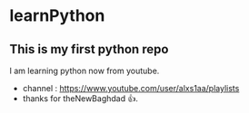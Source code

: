 # learnPython

## This is my first python repo 
I am learning python now from youtube.
 - channel : https://www.youtube.com/user/alxs1aa/playlists
 - thanks for theNewBaghdad 👍.
